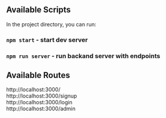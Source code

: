 ## Available Scripts

In the project directory, you can run:

### `npm start` - start dev server
### `npm run server` - run backand server with endpoints

## Available Routes
http://localhost:3000/ <br>
http://localhost:3000/signup <br>
http://localhost:3000/login <br>
http://localhost:3000/admin
